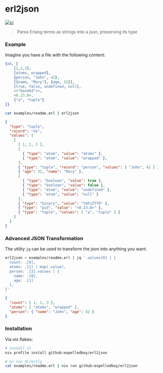 # erl2json

[![ci](https://github.com/expelledboy/erl2json/actions/workflows/ci.yml/badge.svg?branch=master)](https://github.com/expelledboy/erl2json/actions/workflows/ci.yml)

> Parse Erlang terms as strings into a json, preserving its type

### Example

Imagine you have a file with the following content:

```erlang
{ok, [
    [1,2,3],
    [atoms, wrapped],
    {person, "John", 42},
    [{name, "Mary"}, {age, 32}],
    [true, false, undefined, null],
    <<"base64">>,
    <0.23.0>,
    {"a", "tuple"}
]}
```

```bash {cmd}
cat examples/readme.erl | erl2json
```

```json
{
  "type": "tuple",
  "record": "ok",
  "values": [
    [
      [ 1, 2, 3 ],
      [
        { "type": "atom", "value": "atoms" },
        { "type": "atom", "value": "wrapped" },
      ],
      { "type": "tuple", "record": "person", "values": [ "John", 42 ] },
      { "age": 32, "name": "Mary" },
      [
        { "type": "boolean", "value": true },
        { "type": "boolean", "value": false },
        { "type": "atom", "value": "undefined" },
        { "type": "atom", "value": "null" }
      ],
      { "type": "binary", "value": "YmFzZTY0" },
      { "type": "pid", "value": "<0.23.0>" },
      { "type": "tuple", "values": [ "a", "tuple" ] }
    ]
  ]
}
```

### Advanced JSON Transformation

The utility `jq` can be used to transform the json into anything you want.


```bash {cmd}
erl2json < examples/readme.erl | jq '.values[0] | {
  count: .[0],
  atoms: .[1] | map(.value),
  person: .[2].values | {
    name: .[0],
    age: .[1]
  },
}'
```

```json
{
  "count": [ 1, 2, 3 ],
  "atoms": [ "atoms", "wrapped" ],
  "person": { "name": "John", "age": 42 }
}
```

### Installation

Via nix flakes:

```bash {cmd}
# install it
nix profile install github:expelledboy/erl2json

# or run directly
cat examples/readme.erl | nix run github:expelledboy/erl2json
```


